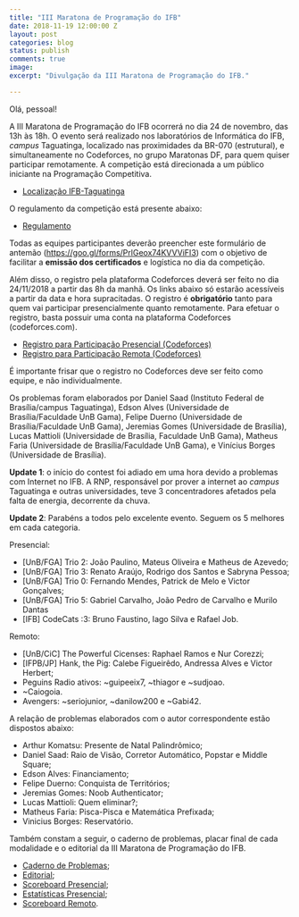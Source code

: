 ```yaml
---
title: "III Maratona de Programação do IFB"
date: 2018-11-19 12:00:00 Z
layout: post
categories: blog
status: publish
comments: true
image:
excerpt: "Divulgação da III Maratona de Programação do IFB."

---
```

Olá, pessoal!

A III Maratona de Programação do IFB ocorrerá no dia 24 de novembro, das 13h às 18h. O evento será realizado nos laboratórios de Informática do IFB, _campus_ Taguatinga, localizado nas proximidades da BR-070 (estrutural), e simultaneamente no Codeforces, no grupo Maratonas DF, para quem quiser participar remotamente. A competição está direcionada a um público iniciante na Programação Competitiva.

- [Localização IFB-Taguatinga](https://goo.gl/maps/c7h8nzGQYXG2)

O regulamento da competição está presente abaixo:

- [Regulamento]({{site.url}}/assets/3-mdp-ifb/Regulamento-3-Maratona-IFB.pdf)

Todas as equipes participantes deverão preencher este formulário de antemão (https://goo.gl/forms/PrlGeox74KVVViFI3) com o objetivo de facilitar a **emissão dos certificados** e logística no dia da competição.

Além disso, o registro pela plataforma Codeforces deverá ser feito no dia 24/11/2018 a partir das 8h da manhã. Os links abaixo só estarão acessíveis a partir da data e hora supracitadas. O registro é **obrigatório** tanto para quem vai participar presencialmente quanto remotamente. Para efetuar o registro, basta possuir uma conta na plataforma Codeforces (codeforces.com). 

- [Registro para Participação Presencial (Codeforces)](http://codeforces.com/group/btcK4I5D5f/contest/233285)
- [Registro para Participação Remota (Codeforces)](http://codeforces.com/group/btcK4I5D5f/contest/233286)

É importante frisar que o registro no Codeforces deve ser feito como equipe, e não individualmente.
 

Os problemas foram elaborados por Daniel Saad (Instituto Federal de Brasília/campus Taguatinga), Edson Alves (Universidade de Brasília/Faculdade UnB Gama), Felipe Duerno (Universidade de Brasília/Faculdade UnB Gama), Jeremias Gomes (Universidade de Brasília),   Lucas Mattioli (Universidade de Brasília, Faculdade UnB Gama), Matheus Faria (Universidade de Brasília/Faculdade UnB Gama), e Vinícius Borges (Universidade de Brasília).



**Update 1**: o início do contest foi adiado em uma hora devido a problemas com Internet no IFB. A RNP, responsável por prover a internet ao _campus_ Taguatinga e outras  universidades, teve 3 concentradores afetados pela falta de energia, decorrente da chuva.  

**Update 2**: Parabéns a todos pelo excelente evento. Seguem os 5 melhores em cada categoria.

Presencial:

- [UnB/FGA] Trio 2: João Paulino, Mateus Oliveira e Matheus de Azevedo;
- [UnB/FGA] Trio 3: Renato Araújo, Rodrigo dos Santos e Sabryna Pessoa;
- [UnB/FGA] Trio 0: Fernando Mendes, Patrick de Melo e Victor Gonçalves;
- [UnB/FGA] Trio 5: Gabriel Carvalho, João Pedro de Carvalho e Murilo Dantas
- [IFB] CodeCats :3: Bruno Faustino, Iago Silva e Rafael Job.

Remoto: 

- [UnB/CiC] The Powerful Cicenses: Raphael Ramos e Nur Corezzi;
- [IFPB/JP] Hank, the Pig: Calebe Figueirêdo, Andressa Alves e Victor Herbert;
- Peguins Radio ativos: ~guipeeix7, ~thiagor e ~sudjoao.
- ~Caiogoia. 
- Avengers: ~seriojunior, ~danilow200 e ~Gabi42.

A relação de problemas elaborados com o autor correspondente estão dispostos abaixo:

- Arthur Komatsu: Presente de Natal Palindrômico;
- Daniel Saad: Raio de Visão, Corretor Automático, Popstar e Middle Square;
- Edson Alves: Financiamento;
- Felipe Duerno: Conquista de Territórios;
- Jeremias Gomes: Noob Authenticator;
- Lucas Mattioli: Quem eliminar?;
- Matheus Faria: Pisca-Pisca e Matemática Prefixada;
- Vinicius Borges: Reservatório.

Também constam a seguir, o caderno de problemas, placar final de cada modalidade  e o editorial da III Maratona de Programação do IFB.

- [Caderno de Problemas](https://danielsaad.com/maratona/assets/3-mdp-ifb/Maratona.pdf);
- [Editorial](https://danielsaad.com/maratona/assets/3-mdp-ifb/Tutoriais.pdf);
- [Scoreboard Presencial](https://danielsaad.com/maratona/assets/3-mdp-ifb/scoreboard.pdf); 
- [Estatísticas Presencial](https://danielsaad.com/maratona/assets/3-mdp-ifb/statistics.pdf); 
- [Scoreboard Remoto](https://danielsaad.com/maratona/assets/3-mdp-ifb/scoreboard-cf.pdf).